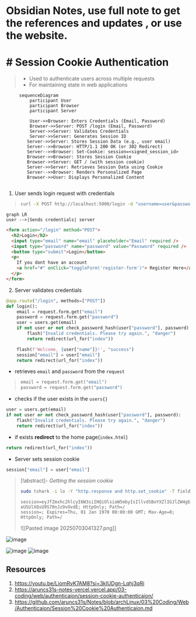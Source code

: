 # Obsidian Notes, use full note to get the references and updates , or use the website.
# # Session Cookie Authentication 
 > - Used to authenticate users across multiple requests
 > - For maintaining state in web applications

```mermaid
     sequenceDiagram
         participant User
         participant Browser
         participant Server
    
         User->>Browser: Enters Credentials (Email, Password)
         Browser->>Server: POST /login (Email, Password)
         Server->>Server: Validates Credentials
         Server->>Server: Generates Session ID
        Server->>Server: Stores Session Data (e.g., user email)
        Server-->>Browser: HTTP/1.1 200 OK (or 302 Redirect)
        Server-->>Browser: Set-Cookie: session=<signed_session_id>
        Browser->>Browser: Stores Session Cookie
        Browser->>Server: GET / (with session cookie)
        Server->>Server: Retrieves Session Data using Cookie
        Server-->>Browser: Renders Personalized Page
        Browser->>User: Displays Personalized Content


```


1. User sends login request with credentials
>```bash
>curl -X POST http://localhost:5000/login -d "username=user&password=pass"
>```
```mermaid
graph LR
user -->|Sends credentials| server
```

```html
<form action="/login" method="POST">
  <h2>Login</h2>
  <input type="email" name="email" placeholder="Email" required />
  <input type="password" name="password" value="Password" required />
  <button type="submit">Login</button>
  <p>
	If you dont have an account
	<a href="#" onClick="toggleForm('register-form')"> Register Here</a>
  </p>
</form>

```

2. Server validates credentials
```python
@app.route("/login", methods=["POST"])
def login():
    email = request.form.get("email")
    password = request.form.get("password")
    user = users.get(email)
    if not user or not check_password_hash(user["password"], password):
        flash("Invalid credentials. Please try again.", "danger")
        return redirect(url_for("index"))

    flash(f'Welcome, {user["name"]}!', "success")
    session["email"] = user["email"]
    return redirect(url_for("index"))
```
- retrieves `email` and `password` from the `request` 
> ```python
>email = request.form.get("email")
>password = request.form.get("password")
>```
- checks if the user exists in the `users{}` 
```python
user = users.get(email)
if not user or not check_password_hash(user["password"], password):
	flash("Invalid credentials. Please try again.", "danger")
	return redirect(url_for("index"))
```
- if exists **redirect** to the home page(`index.html`) 
```python
return redirect(url_for("index"))
```

-  Server sets session cookie
```python
session["email"] = user["email"]
```

>[!abstract]- *Getting the session cookie*
>```bash
>sudo tshark -i lo -Y "http.response and http.set_cookie" -T fields -e http.set_cookie
>```
>```
>session=eyJfZmxhc2hlcyI6W3siIHQiOlsiaW5mbyIsIllvdSBoYXZlIGJlZW4gbG9nZ2VkIG91dC4iXX1dfQ.aGW03A.dsa7-eUSUlXQsU9S70nJz9vOvdE; HttpOnly; Path=/
>session=; Expires=Thu, 01 Jan 1970 00:00:00 GMT; Max-Age=0; HttpOnly; Path=/
>```
>
>![[Pasted image 20250703041327.png]]




![image](https://github.com/user-attachments/assets/8420db0c-b646-47f6-8db3-236f212e60de)

![image](https://github.com/user-attachments/assets/b7a8540c-a75e-4242-b12f-1ba2579ac6be)
![image](https://github.com/user-attachments/assets/8599d280-31a7-41e4-a086-56c12b86a5b6)


## Resources 
1. https://youtu.be/LiomRvK7AM8?si=3kIUDgn-Lqhj3qRi
2. https://aruncs31s-notes-vercel.vercel.app/03-coding/web/authenticaion/session-cookie-authenticaion/
3. https://github.com/aruncs31s/Notes/blob/archLinux/03%20Coding/Web/Authenticaion/Session%20Cookie%20Authenticaion.md
